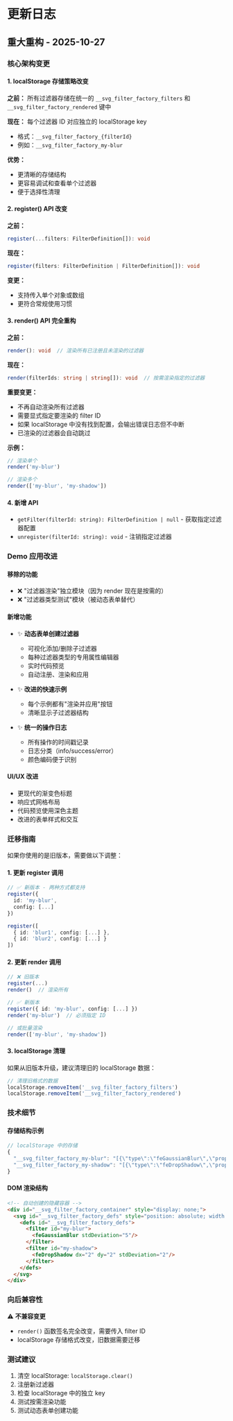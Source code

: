 # 更新日志

## 重大重构 - 2025-10-27

### 核心架构变更

#### 1. localStorage 存储策略改变

**之前：** 所有过滤器存储在统一的 `__svg_filter_factory_filters` 和 `__svg_filter_factory_rendered` 键中

**现在：** 每个过滤器 ID 对应独立的 localStorage key
- 格式：`__svg_filter_factory_{filterId}`
- 例如：`__svg_filter_factory_my-blur`

**优势：**
- 更清晰的存储结构
- 更容易调试和查看单个过滤器
- 便于选择性清理

#### 2. register() API 改变

**之前：**
```typescript
register(...filters: FilterDefinition[]): void
```

**现在：**
```typescript
register(filters: FilterDefinition | FilterDefinition[]): void
```

**变更：**
- 支持传入单个对象或数组
- 更符合常规使用习惯

#### 3. render() API 完全重构

**之前：**
```typescript
render(): void  // 渲染所有已注册且未渲染的过滤器
```

**现在：**
```typescript
render(filterIds: string | string[]): void  // 按需渲染指定的过滤器
```

**重要变更：**
- 不再自动渲染所有过滤器
- 需要显式指定要渲染的 filter ID
- 如果 localStorage 中没有找到配置，会输出错误日志但不中断
- 已渲染的过滤器会自动跳过

**示例：**
```typescript
// 渲染单个
render('my-blur')

// 渲染多个
render(['my-blur', 'my-shadow'])
```

#### 4. 新增 API

- `getFilter(filterId: string): FilterDefinition | null` - 获取指定过滤器配置
- `unregister(filterId: string): void` - 注销指定过滤器

### Demo 应用改进

#### 移除的功能
- ❌ "过滤器渲染"独立模块（因为 render 现在是按需的）
- ❌ "过滤器类型测试"模块（被动态表单替代）

#### 新增功能
- ✨ **动态表单创建过滤器**
  - 可视化添加/删除子过滤器
  - 每种过滤器类型的专用属性编辑器
  - 实时代码预览
  - 自动注册、渲染和应用
  
- ✨ **改进的快速示例**
  - 每个示例都有"渲染并应用"按钮
  - 清晰显示子过滤器结构
  
- ✨ **统一的操作日志**
  - 所有操作的时间戳记录
  - 日志分类（info/success/error）
  - 颜色编码便于识别

#### UI/UX 改进
- 更现代的渐变色标题
- 响应式网格布局
- 代码预览使用深色主题
- 改进的表单样式和交互

### 迁移指南

如果你使用的是旧版本，需要做以下调整：

#### 1. 更新 register 调用

```typescript
// ✅ 新版本 - 两种方式都支持
register({
  id: 'my-blur',
  config: [...]
})

register([
  { id: 'blur1', config: [...] },
  { id: 'blur2', config: [...] }
])
```

#### 2. 更新 render 调用

```typescript
// ❌ 旧版本
register(...)
render()  // 渲染所有

// ✅ 新版本
register({ id: 'my-blur', config: [...] })
render('my-blur')  // 必须指定 ID

// 或批量渲染
render(['my-blur', 'my-shadow'])
```

#### 3. localStorage 清理

如果从旧版本升级，建议清理旧的 localStorage 数据：

```javascript
// 清理旧格式的数据
localStorage.removeItem('__svg_filter_factory_filters')
localStorage.removeItem('__svg_filter_factory_rendered')
```

### 技术细节

#### 存储结构示例

```javascript
// localStorage 中的存储
{
  "__svg_filter_factory_my-blur": "[{\"type\":\"feGaussianBlur\",\"props\":{\"stdDeviation\":5}}]",
  "__svg_filter_factory_my-shadow": "[{\"type\":\"feDropShadow\",\"props\":{\"dx\":2,\"dy\":2}}]"
}
```

#### DOM 渲染结构

```html
<!-- 自动创建的隐藏容器 -->
<div id="__svg_filter_factory_container" style="display: none;">
  <svg id="__svg_filter_factory_defs" style="position: absolute; width: 0; height: 0; visibility: hidden;">
    <defs id="__svg_filter_factory_defs">
      <filter id="my-blur">
        <feGaussianBlur stdDeviation="5"/>
      </filter>
      <filter id="my-shadow">
        <feDropShadow dx="2" dy="2" stdDeviation="2"/>
      </filter>
    </defs>
  </svg>
</div>
```

### 向后兼容性

⚠️ **不兼容变更**

- `render()` 函数签名完全改变，需要传入 filter ID
- localStorage 存储格式改变，旧数据需要迁移

### 测试建议

1. 清空 localStorage: `localStorage.clear()`
2. 注册新过滤器
3. 检查 localStorage 中的独立 key
4. 测试按需渲染功能
5. 测试动态表单创建功能


